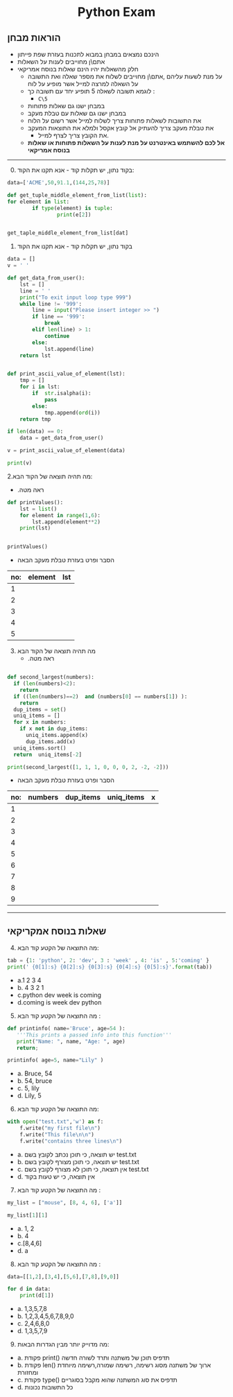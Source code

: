 <center>

# Python Exam

</center>

## הוראות מבחן

- הינכם נמצאים במבחן במבוא לתכנות בעזרת שפת פייתון 
- אתם\ן מחוייבים לענות על השאלות
- חלק מהשאלות יהיו הינם שאלות בנוסח אמריקאי
  - על מנת לשעות עליהם ,אתם\ן מחוייבים לשלוח את מספר שאלה ואת התשובה על השאלה למרצה למייל אשר מופיע על לוח
  - לוגמא תשובה לשאלה 5 תופיע יחד עם תשובה כך :
    - `C\5`
  - במבחן ישנו גם שאלות פתוחות  
  - במבחן ישנו גם שאלות עם טבלת מעקב
  - את התשובות לשאלות פתוחות צריך לשלוח למייל אשר רשום על הלוח
  - את טבלת מעקב צריך להעתיק אל קובץ אקסל ולמלא את התוצאות המעקב
    - את הקובץ צריך לצרף למייל.
  - **__אל לכם להשתמש באינטרנט על מנת לענות על השאלות פתוחות או שאלות בנוסח אמריקאי__**

---

0. בקוד נתון, יש תקלות קוד - אנא תקנו את הקוד:

```py
data=['ACME',50,91.1,(144,25,78)]

def get_tuple_middle_element_from_list(list):
for element in list:
        if type(element) is tuple:
                print(e[2])


get_taple_middle_element_from_list[dat]

```
<!-- 
 def get_tuple_middle_element_from_list(list):
    ...:     for element in list:
    ...:         if type(element) is tuple:
    ...:             print(element[1])
-->

1. בקוד נתון, יש תקלות קוד - אנא תקנו את הקוד

```py
data = []
v = ' '

def get_data_from_user():
    lst = []
    line = ' '
    print("To exit input loop type 999")
    while line != '999':
        line = input("Please insert integer >> ")
        if line == '999':
            break
        elif len(line) > 1:
            continue
        else: 
            lst.append(line)
    return lst


def print_ascii_value_of_element(lst):
    tmp = []
    for i in lst:
        if  str.isalpha(i):
            pass
        else:
            tmp.append(ord(i))
    return tmp

if len(data) == 0:
    data = get_data_from_user()

v = print_ascii_value_of_element(data) 

print(v)

```

2.מה תהיה תוצאה של הקוד הבא:
  - .ראה מטה

```py
def printValues():
    lst = list()
    for element in range(1,6):
        lst.append(element**2)
    print(lst)


printValues()
```
  - הסבר ופרט בעזרת טבלת מעקב הבאה


no:| element  | lst
--| -- | --
1 |    |
2 |    |
3 |    |
4 |    |
5 |    |


3. מה תהיה תוצאה של הקוד הבא
   -  .ראה מטה
```py

def second_largest(numbers):
  if (len(numbers)<2):
    return 
  if ((len(numbers)==2)  and (numbers[0] == numbers[1]) ):
    return
  dup_items = set()
  uniq_items = []
  for x in numbers:
    if x not in dup_items:
      uniq_items.append(x)
      dup_items.add(x)
  uniq_items.sort()
  return  uniq_items[-2]  

print(second_largest([1, 1, 1, 0, 0, 0, 2, -2, -2]))


```

   - הסבר ופרט בעזרת טבלת מעקב הבאה

no: |  numbers | dup_items | uniq_items | x
--- | -------- | --------- | ---------- | --
1| | | |
2| | | |
3| | | |
4| | | |
5| | | |
6| | | |
7| | | |
8| | | |
9| | | |


---

## שאלות בנוסח אמקריקאי

4. מה התוצאה של הקטע קוד הבא:

```py
tab = {1: 'python', 2: 'dev', 3 : 'week' , 4: 'is' , 5:'coming' } 
print(' {0[1]:s} {0[2]:s} {0[3]:s} {0[4]:s} {0[5]:s}'.format(tab)) 
```

- a.1 2 3 4
- b. 4 3 2 1
- c.python dev week is coming
- d.coming is week dev python

5. מה התוצאה של הקטע קוד הבא :

```py
def printinfo( name='Bruce', age=54 ):
   '''This prints a passed info into this function'''
   print("Name: ", name, "Age: ", age)
   return;

printinfo( age=5, name="Lily" )

```

- a. Bruce, 54
- b. 54, bruce
- c. 5, lily
- d. Lily, 5


6. מה התוצאה של הקטע קוד הבא:

```py
with open("test.txt",'w') as f:
    f.write("my first file\n")
    f.write("This file\n\n")
    f.write("contains three lines\n")
```

- a. יש תוצאה, כי תוכן נכתב לקובץ בשם test.txt
- b. יש תוצאה, כי תוכן מצורף לקובץ בשם test.txt 
- c. אין תוצאה, כי תוכן לא מצורף לקובץ בשם test.txt
- d. אין תוצאה, כי יש טעות בקוד

7. מה התוצאה של הקטע קוד הבא :

```py
my_list = ["mouse", [8, 4, 6], ['a']]

my_list[1][1]
```

- a. 1, 2
- b. 4
- c.[8,4,6]
- d. a

8. מה התוצאה של הקטע קוד הבא :

```py
data=[[1,2],[3,4],[5,6],[7,8],[9,0]]

for d in data:
    print(d[1])

```

- a. 1,3,5,7,8
- b. 1,2,3,4,5,6,7,8,9,0
- c. 2,4,6,8,0
- d. 1,3,5,7,9


9. מה מדוייק יותר מבין הגדרות הבאות:

- a. פקודת print() תדפיס תוכן של משתנה ותרד לשורה חדשה
- b. פקודת len() ארוך של משתנה מסוג רשימה, רשימה שמורה,רשימה מיוחדת ומחזורת
- c. פקודת type() תדפיס את סוג המשתנה שהוא מקבל בסוגריים
- d. כל התשובות נכונות